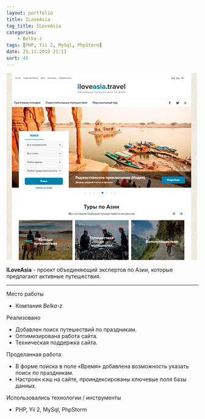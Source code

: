 ```yaml
---
layout: portfolio
title: ILoveAsia
tag_title: ILoveAsia
categories:
    - Belka-z
tags: [PHP, Yii 2, MySql, PhpStorm]
date: 25.11.2019 21:13
sort: 45
---
```


![ILoveAsia](../../assets/img/work/iloveasia_travel.jpg)

**ILoveAsia** - проект объединяющий экспертов по Азии, которые предлагают активные путешествия.

---

Место работы

* Компания _Belka-z_

Реализовано

* Добавлен поиск путешествий по праздникам.
* Оптимизирована работа сайта.
* Техническая поддержка сайта.

Проделанная работа

* В форме поиска в поле &laquo;Время&raquo; добавлена возможность указать поиск по праздникам.
* Настроен кэш на сайте, проиндексированы ключевые поля базы данных.

Использовались технологии / инструменты

* PHP, Yii 2, MySql, PhpStorm
